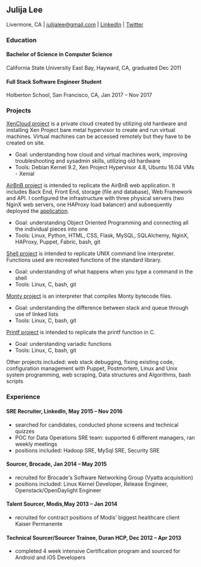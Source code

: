 ## Julija Lee
Livermore, CA   |   julijalee@gmail.com   |   [LinkedIn](https://www.linkedin.com/in/julija-lee-44b10746/)   |   [Twitter](https://twitter.com/LeeJulija)

### Education

#### Bachelor of Science in Computer Science
California State University East Bay, Hayward, CA, graduated Dec 2011
#### Full Stack Software Engineer Student
Holberton School, San Francisco, CA, Jan 2017 – Nov 2017

### Projects

[XenCloud project](https://www.facebook.com/HolbertonSchool/videos/1911507729167724/) is a private cloud created by utilizing old hardware and installing Xen Project bare metal hypervisor to create and run virtual machines. Virtual machines can be accessed remotely but they have to be created on site.
- Goal:	understanding how cloud and virtual machines work, improving troubleshooting and sysadmin skills, utilizing old hardware
- Tools:	Debian Kernel 9.2, Xen Project Hypervisor 4.8, Ubuntu 16.04 VMs - Xenial

[AirBnB project](https://github.com/FreeJules/AirBnB_clone_v4) is intended to replicate the AirBnB web application. It includes Back End, Front End, storage (file and database), Web Framework and API. I configured the infrastructure with three physical servers (two NginX web servers, one HAProxy load balancer) and subsequently deployed the [application](http://hbnb.julijalee.online/).
- Goal:	understanding Object Oriented Programming and connecting all the individual pieces into one
- Tools:	Linux, Python, HTML, CSS, Flask, MySQL, SQLAlchemy, NginX, HAProxy, Puppet, Fabric, bash, git

[Shell project](https://github.com/FreeJules/simple_shell) is intended to replicate UNIX command line interpreter. Functions used are recreated functions of the standard library.
- Goal:	understanding of what happens when you type a command in the shell
- Tools:	Linux, C, bash, git

[Monty project](https://github.com/kjowong/monty) is an interpreter that compiles Monty bytecode files. 
- Goal:	understanding the difference between stack and queue through use of linked lists
- Tools:	Linux, C, bash, git

[Printf project](https://github.com/FreeJules/printf) is intended to replicate the printf function in C.
- Goal:	understanding variadic functions
- Tools:	Linux, C, bash, git

Other projects included: web stack debugging, fixing existing code, configuration management with Puppet, Postmortem, Linux and Unix system programming, web scraping, Data structures and Algorithms, bash scripts

### Experience

#### SRE Recruiter, LinkedIn, May 2015 – Nov 2016
- searched for candidates, conducted phone screens and technical quizzes
- POC for Data Operations SRE team: supported 6 different managers, ran weekly meetings
- positions included: Hadoop SRE, MySql SRE, Security SRE

#### Sourcer, Brocade, Jan 2014 – May 2015
- recruited for Brocade's Software Networking Group (Vyatta acquisition)
- positions included: Linux Kernel Developer, Release Engineer, Openstack/OpenDaylight Engineer

#### Talent Sourcer, Modis,May 2013 – Jan 2014
- recruited for contract positions of  Modis’ biggest healthcare client Kaiser Permanente

#### Technical Sourcer/Sourcer Trainee, Duran HCP, Dec 2012 – Apr 2013
- completed 4 week intensive Certification program and sourced for Android and iOS Developers
